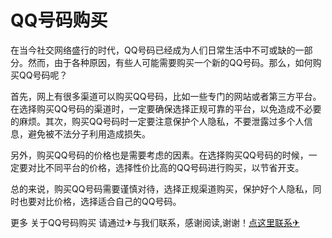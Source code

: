 # QQ号码购买

在当今社交网络盛行的时代，QQ号码已经成为人们日常生活中不可或缺的一部分。然而，由于各种原因，有些人可能需要购买一个新的QQ号码。那么，如何购买QQ号码呢？

首先，网上有很多渠道可以购买QQ号码，比如一些专门的网站或者第三方平台。在选择购买QQ号码的渠道时，一定要确保选择正规可靠的平台，以免造成不必要的麻烦。其次，购买QQ号码时一定要注意保护个人隐私，不要泄露过多个人信息，避免被不法分子利用造成损失。

另外，购买QQ号码的价格也是需要考虑的因素。在选择购买QQ号码的时候，一定要对比不同平台的价格，选择性价比高的QQ号码进行购买，以节省开支。

总的来说，购买QQ号码需要谨慎对待，选择正规渠道购买，保护好个人隐私，同时也要对比价格，选择适合自己的QQ号码。

更多 关于QQ号码购买 请通过✈与我们联系，感谢阅读,谢谢！[点这里联系✈](https://b.k02.cc)